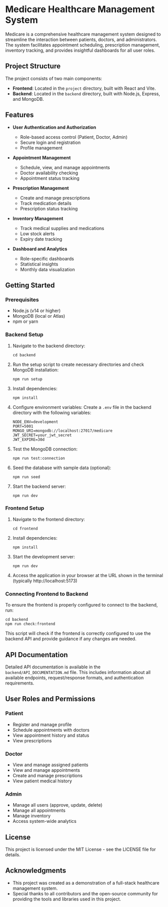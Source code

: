 # Medicare Healthcare Management System

Medicare is a comprehensive healthcare management system designed to streamline the interaction between patients, doctors, and administrators. The system facilitates appointment scheduling, prescription management, inventory tracking, and provides insightful dashboards for all user roles.

## Project Structure

The project consists of two main components:

- **Frontend**: Located in the `project` directory, built with React and Vite.
- **Backend**: Located in the `backend` directory, built with Node.js, Express, and MongoDB.

## Features

- **User Authentication and Authorization**
  - Role-based access control (Patient, Doctor, Admin)
  - Secure login and registration
  - Profile management

- **Appointment Management**
  - Schedule, view, and manage appointments
  - Doctor availability checking
  - Appointment status tracking

- **Prescription Management**
  - Create and manage prescriptions
  - Track medication details
  - Prescription status tracking

- **Inventory Management**
  - Track medical supplies and medications
  - Low stock alerts
  - Expiry date tracking

- **Dashboard and Analytics**
  - Role-specific dashboards
  - Statistical insights
  - Monthly data visualization

## Getting Started

### Prerequisites

- Node.js (v14 or higher)
- MongoDB (local or Atlas)
- npm or yarn

### Backend Setup

1. Navigate to the backend directory:
   ```
   cd backend
   ```

2. Run the setup script to create necessary directories and check MongoDB installation:
   ```
   npm run setup
   ```

3. Install dependencies:
   ```
   npm install
   ```

4. Configure environment variables:
   Create a `.env` file in the backend directory with the following variables:
   ```
   NODE_ENV=development
   PORT=5001
   MONGO_URI=mongodb://localhost:27017/medicare
   JWT_SECRET=your_jwt_secret
   JWT_EXPIRE=30d
   ```

5. Test the MongoDB connection:
   ```
   npm run test:connection
   ```

6. Seed the database with sample data (optional):
   ```
   npm run seed
   ```

7. Start the backend server:
   ```
   npm run dev
   ```

### Frontend Setup

1. Navigate to the frontend directory:
   ```
   cd frontend
   ```

2. Install dependencies:
   ```
   npm install
   ```

3. Start the development server:
   ```
   npm run dev
   ```

4. Access the application in your browser at the URL shown in the terminal (typically http://localhost:5173)

### Connecting Frontend to Backend

To ensure the frontend is properly configured to connect to the backend, run:

```
cd backend
npm run check:frontend
```

This script will check if the frontend is correctly configured to use the backend API and provide guidance if any changes are needed.

## API Documentation

Detailed API documentation is available in the `backend/API_DOCUMENTATION.md` file. This includes information about all available endpoints, request/response formats, and authentication requirements.

## User Roles and Permissions

### Patient
- Register and manage profile
- Schedule appointments with doctors
- View appointment history and status
- View prescriptions

### Doctor
- View and manage assigned patients
- View and manage appointments
- Create and manage prescriptions
- View patient medical history

### Admin
- Manage all users (approve, update, delete)
- Manage all appointments
- Manage inventory
- Access system-wide analytics

## License

This project is licensed under the MIT License - see the LICENSE file for details.

## Acknowledgments

- This project was created as a demonstration of a full-stack healthcare management system.
- Special thanks to all contributors and the open-source community for providing the tools and libraries used in this project.
